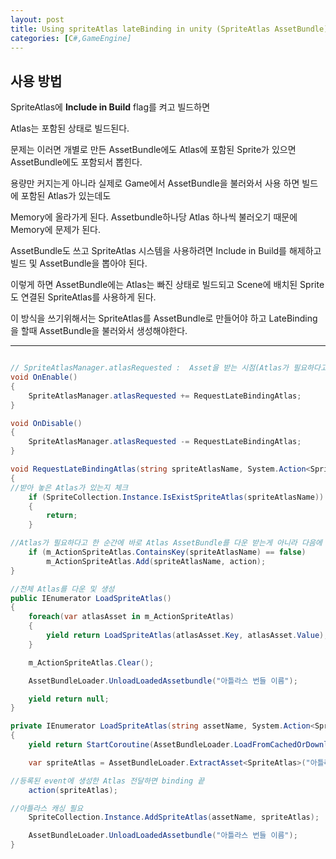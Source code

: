 ```yaml
---
layout: post
title: Using spriteAtlas lateBinding in unity (SpriteAtlas AssetBundle)
categories: [C#,GameEngine]
---
```


## 사용 방법

SpriteAtlas에 **Include in Build** flag를 켜고 빌드하면

Atlas는 포함된 상태로 빌드된다.

문제는 이러면 개별로 만든 AssetBundle에도 Atlas에 포함된 Sprite가 있으면 AssetBundle에도 포함되서 뽑힌다.

용량만 커지는게 아니라 실제로 Game에서 AssetBundle을 불러와서 사용 하면 빌드에 포함된 Atlas가 있는데도

Memory에 올라가게 된다. Assetbundle하나당 Atlas 하나씩 불러오기 때문에 Memory에 문제가 된다.

AssetBundle도 쓰고 SpriteAtlas 시스템을 사용하려면 Include in Build를 해제하고 빌드 및 AssetBundle을 뽑아야 된다.

이렇게 하면 AssetBundle에는 Atlas는 빠진 상태로 빌드되고 Scene에 배치된 Sprite도 연결된 SpriteAtlas를 사용하게 된다.

이 방식을 쓰기위해서는 SpriteAtlas를 AssetBundle로 만들어야 하고 LateBinding을 할때 AssetBundle을 불러와서 생성해야한다.

***

```c#

// SpriteAtlasManager.atlasRequested :  Asset을 받는 시점(Atlas가 필요하다고 판단되서 호출되는듯)에서 호출되는 event를 등록
void OnEnable()
{
    SpriteAtlasManager.atlasRequested += RequestLateBindingAtlas;
}

void OnDisable()
{
    SpriteAtlasManager.atlasRequested -= RequestLateBindingAtlas;
}

void RequestLateBindingAtlas(string spriteAtlasName, System.Action<SpriteAtlas> action)
{
//받아 놓은 Atlas가 있는지 체크
    if (SpriteCollection.Instance.IsExistSpriteAtlas(spriteAtlasName))
    {
        return;
    }

//Atlas가 필요하다고 한 순간에 바로 Atlas AssetBundle를 다운 받는게 아니라 다음에 한꺼번에 몰아서 받기
    if (m_ActionSpriteAtlas.ContainsKey(spriteAtlasName) == false)
        m_ActionSpriteAtlas.Add(spriteAtlasName, action);
}

//전체 Atlas를 다운 및 생성
public IEnumerator LoadSpriteAtlas()
{
    foreach(var atlasAsset in m_ActionSpriteAtlas)
    {
        yield return LoadSpriteAtlas(atlasAsset.Key, atlasAsset.Value);
    }

    m_ActionSpriteAtlas.Clear();

    AssetBundleLoader.UnloadLoadedAssetbundle("아틀라스 번들 이름");

    yield return null;
}

private IEnumerator LoadSpriteAtlas(string assetName, System.Action<SpriteAtlas> action)
{
    yield return StartCoroutine(AssetBundleLoader.LoadFromCachedOrDownloadAssetBundle("아틀라스 번들 이름", null));

    var spriteAtlas = AssetBundleLoader.ExtractAsset<SpriteAtlas>("아틀라스 번들 이름", assetName);

//등록된 event에 생성한 Atlas 전달하면 binding 끝
    action(spriteAtlas);

//아틀라스 캐싱 필요
    SpriteCollection.Instance.AddSpriteAtlas(assetName, spriteAtlas);

    AssetBundleLoader.UnloadLoadedAssetbundle("아틀라스 번들 이름");
}
```
